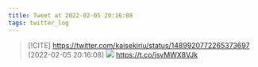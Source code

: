 ```yaml
---
title: Tweet at 2022-02-05 20:16:08
tags: twitter_log
---
```


> [!CITE] https://twitter.com/kaisekiriu/status/1489920772265373697 (2022-02-05 20:16:08)
> ![](https://twitter.com/kaisekiriu/status/1489920772265373697)
> https://t.co/jsvMWX8VJk
